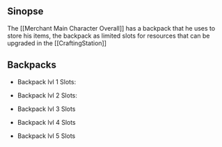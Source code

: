 ## Sinopse
The [[Merchant Main Character Overall]] has a backpack that he uses to store his items, the backpack as limited slots for resources that can be upgraded in the [[CraftingStation]]

## Backpacks
- Backpack lvl 1
Slots:

- Backpack lvl 2
Slots: 

- Backpack lvl 3
Slots

- Backpack lvl 4
Slots

- Backpack lvl 5
Slots